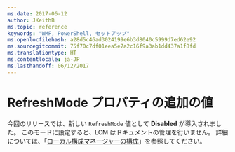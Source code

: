 ```yaml
---
ms.date: 2017-06-12
author: JKeithB
ms.topic: reference
keywords: "WMF, PowerShell, セットアップ"
ms.openlocfilehash: a28d5c46ad3024199e6b3d8040c5999d7ed62e92
ms.sourcegitcommit: 75f70c7df01eea5e7a2c16f9a3ab1dd437a1f8fd
ms.translationtype: HT
ms.contentlocale: ja-JP
ms.lasthandoff: 06/12/2017
---
```

# <a name="additional-value-for-refreshmode-property"></a>RefreshMode プロパティの追加の値

今回のリリースでは、新しい `RefreshMode` 値として **Disabled** が導入されました。 このモードに設定すると、LCM はドキュメントの管理を行いません。 詳細については、「[ローカル構成マネージャーの構成](https://msdn.microsoft.com/powershell/dsc/metaconfig)」を参照してください。

